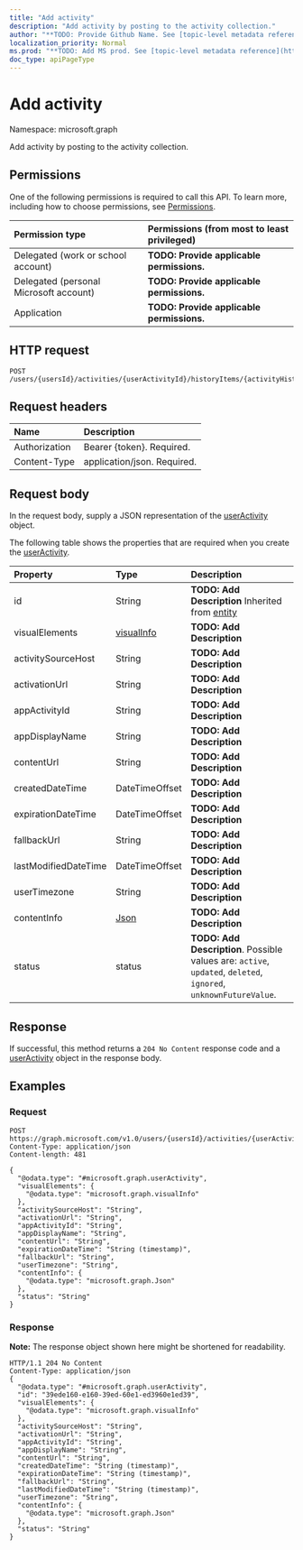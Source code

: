 ```yaml
---
title: "Add activity"
description: "Add activity by posting to the activity collection."
author: "**TODO: Provide Github Name. See [topic-level metadata reference](https://msgo.azurewebsites.net/add/document/guidelines/metadata.html#topic-level-metadata)**"
localization_priority: Normal
ms.prod: "**TODO: Add MS prod. See [topic-level metadata reference](https://msgo.azurewebsites.net/add/document/guidelines/metadata.html#topic-level-metadata)**"
doc_type: apiPageType
---
```


# Add activity

Namespace: microsoft.graph

Add activity by posting to the activity collection.

## Permissions
One of the following permissions is required to call this API. To learn more, including how to choose permissions, see [Permissions](/concepts/permissions-reference.md).

|Permission type|Permissions (from most to least privileged)|
|:---|:---|
|Delegated (work or school account)|**TODO: Provide applicable permissions.**|
|Delegated (personal Microsoft account)|**TODO: Provide applicable permissions.**|
|Application|**TODO: Provide applicable permissions.**|

## HTTP request

<!-- {
  "blockType": "ignored"
}
-->
``` http
POST /users/{usersId}/activities/{userActivityId}/historyItems/{activityHistoryItemId}/activity/$ref
```

## Request headers
|Name|Description|
|:---|:---|
|Authorization|Bearer {token}. Required.|
|Content-Type|application/json. Required.|

## Request body
In the request body, supply a JSON representation of the [userActivity](../resources/projectrome-useractivity.md) object.

The following table shows the properties that are required when you create the [userActivity](../resources/projectrome-useractivity.md).

|Property|Type|Description|
|:---|:---|:---|
|id|String|**TODO: Add Description** Inherited from [entity](../resources/entity.md)|
|visualElements|[visualInfo](../resources/projectrome-visualinfo.md)|**TODO: Add Description**|
|activitySourceHost|String|**TODO: Add Description**|
|activationUrl|String|**TODO: Add Description**|
|appActivityId|String|**TODO: Add Description**|
|appDisplayName|String|**TODO: Add Description**|
|contentUrl|String|**TODO: Add Description**|
|createdDateTime|DateTimeOffset|**TODO: Add Description**|
|expirationDateTime|DateTimeOffset|**TODO: Add Description**|
|fallbackUrl|String|**TODO: Add Description**|
|lastModifiedDateTime|DateTimeOffset|**TODO: Add Description**|
|userTimezone|String|**TODO: Add Description**|
|contentInfo|[Json](../resources/intune-json.md)|**TODO: Add Description**|
|status|status|**TODO: Add Description**. Possible values are: `active`, `updated`, `deleted`, `ignored`, `unknownFutureValue`.|



## Response

If successful, this method returns a `204 No Content` response code and a [userActivity](../resources/projectrome-useractivity.md) object in the response body.

## Examples

### Request
<!-- {
  "blockType": "request",
  "name": "create_useractivity_from_"
}
-->
``` http
POST https://graph.microsoft.com/v1.0/users/{usersId}/activities/{userActivityId}/historyItems/{activityHistoryItemId}/activity/$ref
Content-Type: application/json
Content-length: 481

{
  "@odata.type": "#microsoft.graph.userActivity",
  "visualElements": {
    "@odata.type": "microsoft.graph.visualInfo"
  },
  "activitySourceHost": "String",
  "activationUrl": "String",
  "appActivityId": "String",
  "appDisplayName": "String",
  "contentUrl": "String",
  "expirationDateTime": "String (timestamp)",
  "fallbackUrl": "String",
  "userTimezone": "String",
  "contentInfo": {
    "@odata.type": "microsoft.graph.Json"
  },
  "status": "String"
}
```


### Response
**Note:** The response object shown here might be shortened for readability.
<!-- {
  "blockType": "response",
  "truncated": true,
  "@odata.type": "microsoft.graph.useractivity"
}
-->
``` http
HTTP/1.1 204 No Content
Content-Type: application/json
{
  "@odata.type": "#microsoft.graph.userActivity",
  "id": "39ede160-e160-39ed-60e1-ed3960e1ed39",
  "visualElements": {
    "@odata.type": "microsoft.graph.visualInfo"
  },
  "activitySourceHost": "String",
  "activationUrl": "String",
  "appActivityId": "String",
  "appDisplayName": "String",
  "contentUrl": "String",
  "createdDateTime": "String (timestamp)",
  "expirationDateTime": "String (timestamp)",
  "fallbackUrl": "String",
  "lastModifiedDateTime": "String (timestamp)",
  "userTimezone": "String",
  "contentInfo": {
    "@odata.type": "microsoft.graph.Json"
  },
  "status": "String"
}
```

